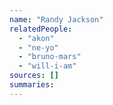 ```yaml
---
name: "Randy Jackson"
relatedPeople:
  - "akon"
  - "ne-yo"
  - "bruno-mars"
  - "will-i-am"
sources: []
summaries:
---
```



